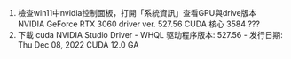 1. 檢查win11中nvidia控制面板，打開「系統資訊」查看GPU與drive版本
	NVIDIA GeForce RTX 3060
	driver ver. 527.56
	CUDA 核心 3584 ???
2. 下載 cuda
	NVIDIA Studio Driver - WHQL 驱动程序版本: 527.56 - 发行日期: Thu Dec 08, 2022
	CUDA 12.0 GA